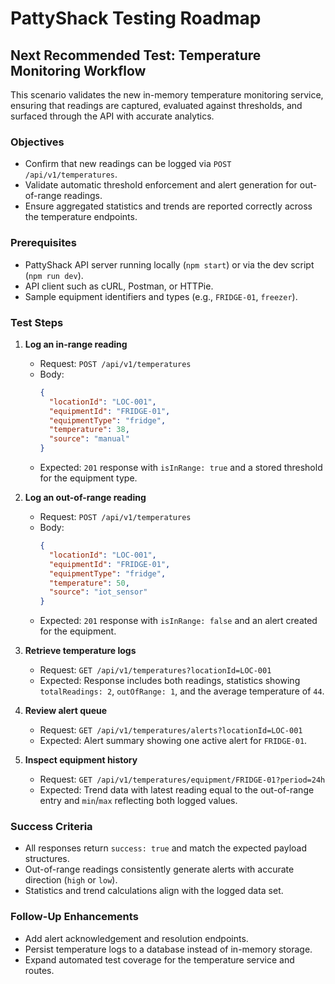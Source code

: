 # PattyShack Testing Roadmap

## Next Recommended Test: Temperature Monitoring Workflow

This scenario validates the new in-memory temperature monitoring service, ensuring that readings are captured, evaluated against thresholds, and surfaced through the API with accurate analytics.

### Objectives
- Confirm that new readings can be logged via `POST /api/v1/temperatures`.
- Validate automatic threshold enforcement and alert generation for out-of-range readings.
- Ensure aggregated statistics and trends are reported correctly across the temperature endpoints.

### Prerequisites
- PattyShack API server running locally (`npm start`) or via the dev script (`npm run dev`).
- API client such as cURL, Postman, or HTTPie.
- Sample equipment identifiers and types (e.g., `FRIDGE-01`, `freezer`).

### Test Steps
1. **Log an in-range reading**
   - Request: `POST /api/v1/temperatures`
   - Body:
     ```json
     {
       "locationId": "LOC-001",
       "equipmentId": "FRIDGE-01",
       "equipmentType": "fridge",
       "temperature": 38,
       "source": "manual"
     }
     ```
   - Expected: `201` response with `isInRange: true` and a stored threshold for the equipment type.

2. **Log an out-of-range reading**
   - Request: `POST /api/v1/temperatures`
   - Body:
     ```json
     {
       "locationId": "LOC-001",
       "equipmentId": "FRIDGE-01",
       "equipmentType": "fridge",
       "temperature": 50,
       "source": "iot_sensor"
     }
     ```
   - Expected: `201` response with `isInRange: false` and an alert created for the equipment.

3. **Retrieve temperature logs**
   - Request: `GET /api/v1/temperatures?locationId=LOC-001`
   - Expected: Response includes both readings, statistics showing `totalReadings: 2`, `outOfRange: 1`, and the average temperature of `44`.

4. **Review alert queue**
   - Request: `GET /api/v1/temperatures/alerts?locationId=LOC-001`
   - Expected: Alert summary showing one active alert for `FRIDGE-01`.

5. **Inspect equipment history**
   - Request: `GET /api/v1/temperatures/equipment/FRIDGE-01?period=24h`
   - Expected: Trend data with latest reading equal to the out-of-range entry and `min`/`max` reflecting both logged values.

### Success Criteria
- All responses return `success: true` and match the expected payload structures.
- Out-of-range readings consistently generate alerts with accurate direction (`high` or `low`).
- Statistics and trend calculations align with the logged data set.

### Follow-Up Enhancements
- Add alert acknowledgement and resolution endpoints.
- Persist temperature logs to a database instead of in-memory storage.
- Expand automated test coverage for the temperature service and routes.
